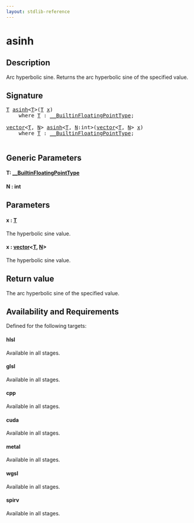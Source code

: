 ```yaml
---
layout: stdlib-reference
---
```


# asinh

## Description

Arc hyperbolic sine. Returns the arc hyperbolic sine of the specified value.



## Signature 

<pre>
<a href="asinh#typeparam-T" class="code_type">T</a> <a href="asinh">asinh</a>&lt;<a href="asinh#typeparam-T" class="code_type">T</a>&gt;(<a href="asinh#typeparam-T" class="code_type">T</a> <a href="asinh#decl-x" class="code_param">x</a>)
    <span class='code_keyword'>where</span> <a href="asinh#typeparam-T" class="code_type">T</a> : <a href="../interfaces/0_builtinfloatingpointtype-029hm/index" class="code_type">__BuiltinFloatingPointType</a>;

<a href="../types/vector/index" class="code_type">vector</a>&lt;<a href="asinh#typeparam-T" class="code_type">T</a>, <a href="asinh#decl-N" class="code_var">N</a>&gt; <a href="asinh">asinh</a>&lt;<a href="asinh#typeparam-T" class="code_type">T</a>, <a href="asinh#decl-N" class="code_var">N</a>:<span class="code_keyword">int</span>&gt;(<a href="../types/vector/index" class="code_type">vector</a>&lt;<a href="asinh#typeparam-T" class="code_type">T</a>, <a href="asinh#decl-N" class="code_var">N</a>&gt; <a href="asinh#decl-x" class="code_param">x</a>)
    <span class='code_keyword'>where</span> <a href="asinh#typeparam-T" class="code_type">T</a> : <a href="../interfaces/0_builtinfloatingpointtype-029hm/index" class="code_type">__BuiltinFloatingPointType</a>;

</pre>

## Generic Parameters

####  <a id="typeparam-T"></a>T: [\_\_BuiltinFloatingPointType](../interfaces/0_builtinfloatingpointtype-029hm/index)
####  <a id="decl-N"></a>N  : int

## Parameters

####  <a id="decl-x"></a>x  : [T](asinh#typeparam-T)
The hyperbolic sine value.

####  <a id="decl-x"></a>x  : [vector](../types/vector/index)\<[T](../types/vector/index#typeparam-T), [N](../types/vector/index#decl-N)\>
The hyperbolic sine value.


## Return value
The arc hyperbolic sine of the specified value.


## Availability and Requirements

Defined for the following targets:

#### hlsl
Available in all stages.

#### glsl
Available in all stages.

#### cpp
Available in all stages.

#### cuda
Available in all stages.

#### metal
Available in all stages.

#### wgsl
Available in all stages.

#### spirv
Available in all stages.




